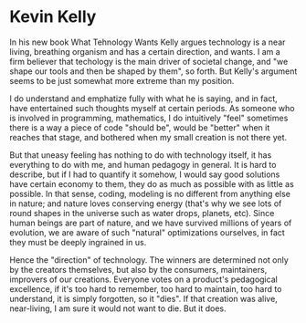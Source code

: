 # Kevin Kelly

In his new book What Tehnology Wants Kelly argues technology is a near living, breathing organism and has a certain direction, and wants. I am a firm believer that techology is the main driver of societal change, and "we shape our tools and then be shaped by them", so forth. But Kelly's argument seems to be just somewhat more extreme than my position.

I do understand and emphatize fully with what he is saying, and in fact, have entertained such thoughts myself at certain periods. As someone who is involved in programming, mathematics, I do intuitively "feel" sometimes there is a way a piece of code "should be", would be "better" when it reaches that stage, and bothered when my small creation is not there yet.

But that uneasy feeling has nothing to do with technology itself, it has everything to do with me, and human pedagogy in general. It is hard to describe, but if I had to quantify it somehow, I would say good solutions have certain economy to them, they do as much as possible with as little as possible. In that sense, coding, modeling is no different from anything else in nature; and nature loves conserving energy (that's why we see lots of round shapes in the universe such as water drops, planets, etc). Since human beings are part of nature, and we have survived millions of years of evolution, we are aware of such "natural" optimizations ourselves, in fact they must be deeply ingrained in us.

Hence the "direction" of technology. The winners are determined not only by the creators themselves, but also by the consumers, maintainers, improvers of our creations. Everyone votes on a product's pedagogical excellence, if it's too hard to remember, too hard to maintain, too hard to understand, it is simply forgotten, so it "dies". If that creation was alive, near-living, I am sure it would not want to die. But it does.

